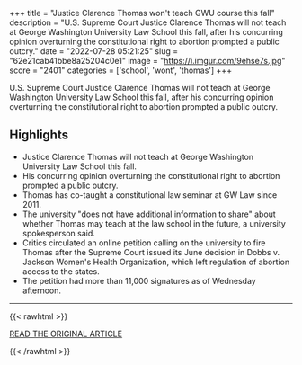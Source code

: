 +++
title = "Justice Clarence Thomas won't teach GWU course this fall"
description = "U.S. Supreme Court Justice Clarence Thomas will not teach at George Washington University Law School this fall, after his concurring opinion overturning the constitutional right to abortion prompted a public outcry."
date = "2022-07-28 05:21:25"
slug = "62e21cab41bbe8a25204c0e1"
image = "https://i.imgur.com/9ehse7s.jpg"
score = "2401"
categories = ['school', 'wont', 'thomas']
+++

U.S. Supreme Court Justice Clarence Thomas will not teach at George Washington University Law School this fall, after his concurring opinion overturning the constitutional right to abortion prompted a public outcry.

## Highlights

- Justice Clarence Thomas will not teach at George Washington University Law School this fall.
- His concurring opinion overturning the constitutional right to abortion prompted a public outcry.
- Thomas has co-taught a constitutional law seminar at GW Law since 2011.
- The university "does not have additional information to share" about whether Thomas may teach at the law school in the future, a university spokesperson said.
- Critics circulated an online petition calling on the university to fire Thomas after the Supreme Court issued its June decision in Dobbs v. Jackson Women's Health Organization, which left regulation of abortion access to the states.
- The petition had more than 11,000 signatures as of Wednesday afternoon.

---

{{< rawhtml >}}
  <p class="article-category">
    <a target="_blank" href="https://www.reuters.com/legal/government/justice-clarence-thomas-wont-teach-gwu-course-this-fall-2022-07-27/">READ THE ORIGINAL ARTICLE</a>
  </p>
{{< /rawhtml >}}
